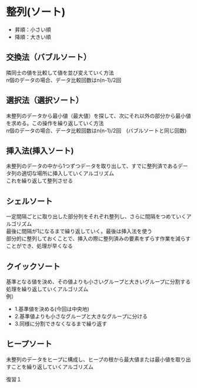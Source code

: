 # 整列(ソート)
 - 昇順：小さい順
 - 降順：大きい順

## 交換法（バブルソート）
隣同士の値を比較して値を並び変えていく方法  
n個のデータの場合、データ比較回数はn(n-1)/2回

## 選択法（選択ソート）
未整列のデータから最小値（最大値）を探して、次にそれ以外の部分から最小値を求める。この操作を繰り返していく方法  
n個のデータの場合、データ比較回数はn(n-1)/2回　(バブルソートと同じ回数)

## 挿入法(挿入ソート)
未整列のデータの中から1つずつデータを取り出して、すでに整列済であるデータ列の適切な場所に挿入していくアルゴリズム  
これを繰り返して整列させる

## シェルソート
一定間隔ごとに取り出した部分列をそれぞれ整列し、さらに間隔をつめていくアルゴリズム  
最後に間隔が1になるまで繰り返していく。最後は挿入法を使う  
部分的に整列しておくことで、挿入の際に整列済みの要素をずらす作業を減らすことができ、処理が早くなる

## クイックソート
基準となる値を決め、その値よりも小さいグループと大きいグループに分割する処理を繰り返していくアルゴリズム  
例）  
 - 1.基準値を決める(今回は中央地)
 - 2.基準値よりも小さなグループと大きなグループに分ける
 - 3.同様に分割できなくなるまで繰り返す

## ヒープソート
未整列のデータをヒープに構成し、ヒープの根から最大値または最小値を取り出すことを繰り返していくアルゴリズム  

復習１
